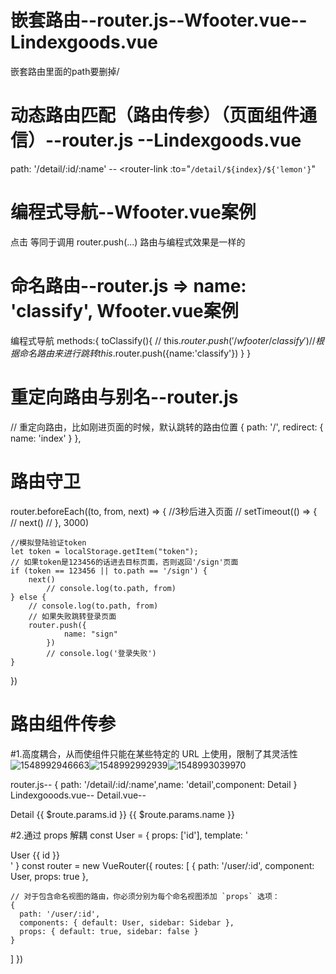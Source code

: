 # 嵌套路由--router.js--Wfooter.vue--Lindexgoods.vue
嵌套路由里面的path要删掉/ 


# 动态路由匹配（路由传参）（页面组件通信）--router.js --Lindexgoods.vue
 path: '/detail/:id/:name'  --   <router-link :to="`/detail/${index}/${'lemon'}`"


# 编程式导航--Wfooter.vue案例    
点击 <router-link :to="..."> 等同于调用 router.push(...)        路由与编程式效果是一样的



# 命名路由--router.js =>  name: 'classify',   Wfooter.vue案例
编程式导航
methods:{
    toClassify(){
        // this.$router.push('/wfooter/classify')
        // 根据命名路由来进行跳转
        this.$router.push({name:'classify'})
    }
}


# 重定向路由与别名--router.js
// 重定向路由，比如刚进页面的时候，默认跳转的路由位置
    { path: '/', redirect: { name: 'index' } },


# 路由守卫
router.beforeEach((to, from, next) => {
    //3秒后进入页面
    // setTimeout(() => {
    //     next()
    // }, 3000)

    //模拟登陆验证token
    let token = localStorage.getItem("token");
    // 如果token是123456的话进去目标页面，否则返回'/sign'页面
    if (token == 123456 || to.path == '/sign') {
        next()
            // console.log(to.path, from)
    } else {
        // console.log(to.path, from)
        // 如果失败跳转登录页面
        router.push({
                name: "sign"
            })
            // console.log('登录失败')
    }
})    


# 路由组件传参


#1.高度耦合，从而使组件只能在某些特定的 URL 上使用，限制了其灵活性
![1548992946663](C:\Users\ADMINI~1\AppData\Local\Temp\1548992946663.png)![1548992992939](C:\Users\ADMINI~1\AppData\Local\Temp\1548992992939.png)![1548993039970](C:\Users\ADMINI~1\AppData\Local\Temp\1548993039970.png)

router.js-- { path: '/detail/:id/:name',name: 'detail',component: Detail }
Lindexgooods.vue-- <router-link :to="`/detail/${index}/${'lemon'}`">
Detail.vue-- <div>Detail {{ $route.params.id }} {{ $route.params.name }}</div>


#2.通过 props 解耦
const User = {
  props: ['id'],
  template: '<div>User {{ id }}</div>'
}
const router = new VueRouter({
  routes: [
    { path: '/user/:id', component: User, props: true },

    // 对于包含命名视图的路由，你必须分别为每个命名视图添加 `props` 选项：
    {
      path: '/user/:id',
      components: { default: User, sidebar: Sidebar },
      props: { default: true, sidebar: false }
    }
  ]
})
